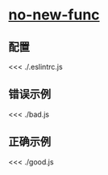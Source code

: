 # [no-new-func](https://eslint.org/docs/rules/no-new-func)

## 配置

<<< ./.eslintrc.js

## 错误示例

<<< ./bad.js

## 正确示例

<<< ./good.js
